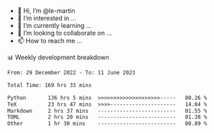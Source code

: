 - 👋 Hi, I’m @le-martin
- 👀 I’m interested in ...
- 🌱 I’m currently learning ...
- 💞️ I’m looking to collaborate on ...
- 📫 How to reach me ...

<!---
Tutorial for using WakaTime stats in GitHub profile: https://github.com/athul/waka-readme
-->

📊 Weekly development breakdown
<!--START_SECTION:waka-->

```txt
From: 29 December 2022 - To: 11 June 2023

Total Time: 169 hrs 33 mins

Python       136 hrs 5 mins  >>>>>>>>>>>>>>>>>>>>-----   80.26 %
TeX          23 hrs 47 mins  >>>>---------------------   14.04 %
Markdown     2 hrs 37 mins   -------------------------   01.55 %
TOML         2 hrs 20 mins   -------------------------   01.38 %
Other        1 hr 30 mins    -------------------------   00.89 %
```

<!--END_SECTION:waka-->

<!---
le-martin/le-martin is a ✨ special ✨ repository because its `README.md` (this file) appears on your GitHub profile.
You can click the Preview link to take a look at your changes.
--->
